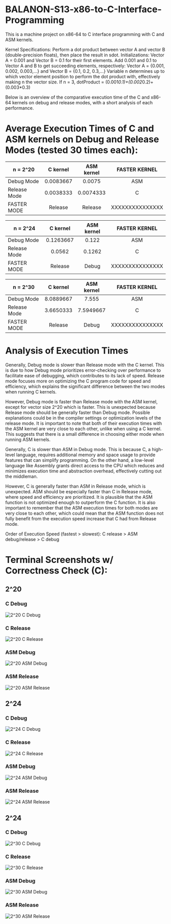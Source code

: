 # BALANON-S13-x86-to-C-Interface-Programming

This is a machine project on x86-64 to C interface programming with C and ASM kernels.

Kernel Specifications: Perform a dot product between vector A and vector B (double-precision floats), then place the result in sdot.
Initializations: Vector A = 0.001 and Vector B = 0.1 for their first elements. Add 0.001 and 0.1 to Vector A and B to get succeeding elements, respectively:
                 Vector A = {0.001, 0.002, 0.003,...} and Vector B = {0.1, 0.2, 0.3,...}
                 Variable n determines up to which vector element position to perform the dot product with, effectively making n the vector size.
                 If n = 3, dotProduct = (0.001*0.1)+(0.002*0.2)+(0.003*0.3)

Below is an overview of the comparative execution time of the C and x86-64 kernels on debug and release modes, with a short analysis of each performance.


# Average Execution Times of C and ASM kernels on Debug and Release Modes (tested 30 times each):

| n = 2^20     | C kernel  | ASM kernel | FASTER KERNEL |
| ------------ | :-------: | :--------: | :-----------: |
| Debug Mode   | 0.0083667 | 0.0075     | ASM           |
| Release Mode | 0.0038333 | 0.0074333  | C             |
| FASTER MODE  | Release   | Release    |XXXXXXXXXXXXXXX|


| n = 2^24     | C kernel  | ASM kernel | FASTER KERNEL |
| ------------ | :-------: | :--------: | :-----------: |
| Debug Mode   | 0.1263667 | 0.122      | ASM           |
| Release Mode | 0.0562    | 0.1262     | C             |
| FASTER MODE  | Release   | Debug      |XXXXXXXXXXXXXXX|


| n = 2^30     | C kernel  | ASM kernel | FASTER KERNEL |
| ------------ | :-------: | :--------: | :-----------: |
| Debug Mode   | 8.0889667 | 7.555      | ASM           |
| Release Mode | 3.6650333 | 7.5949667  | C             |
| FASTER MODE  | Release   | Debug      |XXXXXXXXXXXXXXX|

# Analysis of Execution Times

Generally, Debug mode is slower than Release mode with the C kernel. 
This is due to how Debug mode prioritizes error-checking over performance to facilitate ease of debugging, which contributes to its lack of speed. Release mode focuses more on optimizing the C program code for speed and efficiency, which explains the significant difference between the two modes when running C kernels.

However, Debug mode is faster than Release mode with the ASM kernel, except for vector size 2^20 which is faster. 
This is unexpected because Release mode should be generally faster than Debug mode. Possible explanations could be in the compiler settings or optimization levels of the release mode. It is important to note that both of their execution times with the ASM kernel are very close to each other, unlike when using a C kernel. This suggests that there is a small difference in choosing either mode when running ASM kernels.

Generally, C is slower than ASM in Debug mode. 
This is because C, a high-level language, requires additional memory and space usage to provide features that can simplify programming. On the other hand, a low-level language like Assembly grants direct access to the CPU which reduces and minimizes execution time and abstraction overhead, effectively cutting out the middleman.

However, C is generally faster than ASM in Release mode, which is unexpected.
ASM should be especially faster than C in Release mode, where speed and efficiency are prioritized. It is plausible that the ASM function is not optimized enough to outperform the C function. It is also important to remember that the ASM execution times for both modes are very close to each other, which could mean that the ASM function does not fully benefit from the execution speed increase that C had from Release mode.

Order of Execution Speed (fastest > slowest):
C release > ASM debug/release > C debug



# Terminal Screenshots w/ Correctness Check (C):


## 2^20

### C Debug
![2^20 C Debug](https://github.com/RovicBalanon/BALANON-S13-x86-to-C-Interface-Programming/assets/134363083/f3b2825e-0444-4eb9-b7e8-384c81ed0229)
### C Release
![2^20 C Release](https://github.com/RovicBalanon/BALANON-S13-x86-to-C-Interface-Programming/assets/134363083/305aed76-61ad-4de3-a445-c06d7e623cd0)
### ASM Debug
![2^20 ASM Debug](https://github.com/RovicBalanon/BALANON-S13-x86-to-C-Interface-Programming/assets/134363083/93661099-29a5-4cf0-bc8b-048b059e3767)
### ASM Release
![2^20 ASM Release](https://github.com/RovicBalanon/BALANON-S13-x86-to-C-Interface-Programming/assets/134363083/a5688a8d-6922-4754-8be2-b6beb69967a8)


## 2^24

### C Debug
![2^24 C Debug](https://github.com/RovicBalanon/BALANON-S13-x86-to-C-Interface-Programming/assets/134363083/6f4279df-5a56-42af-8c69-d2bb37574c79)
### C Release
![2^24 C Release](https://github.com/RovicBalanon/BALANON-S13-x86-to-C-Interface-Programming/assets/134363083/f808e1c3-de86-480a-8930-c2240085fa72)
### ASM Debug
![2^24 ASM Debug](https://github.com/RovicBalanon/BALANON-S13-x86-to-C-Interface-Programming/assets/134363083/8b9eda05-4323-4daa-b4e4-958665ef1f66)
### ASM Release
![2^24 ASM Release](https://github.com/RovicBalanon/BALANON-S13-x86-to-C-Interface-Programming/assets/134363083/05309e92-bc18-4f53-9240-b0868e0a7297)


## 2^24

### C Debug
![2^30 C Debug](https://github.com/RovicBalanon/BALANON-S13-x86-to-C-Interface-Programming/assets/134363083/4891dd10-fbe8-4c84-b618-307e8357f7d1)
### C Release
![2^30 C Release](https://github.com/RovicBalanon/BALANON-S13-x86-to-C-Interface-Programming/assets/134363083/37b156ca-a40e-4c7d-b40b-694d0a4295a2)
### ASM Debug
![2^30 ASM Debug](https://github.com/RovicBalanon/BALANON-S13-x86-to-C-Interface-Programming/assets/134363083/586b1c35-9369-4c13-9a6d-13dfc898f80a)
### ASM Release
![2^30 ASM Release](https://github.com/RovicBalanon/BALANON-S13-x86-to-C-Interface-Programming/assets/134363083/1a5a8327-e1de-4442-992e-56008c8a879d)

